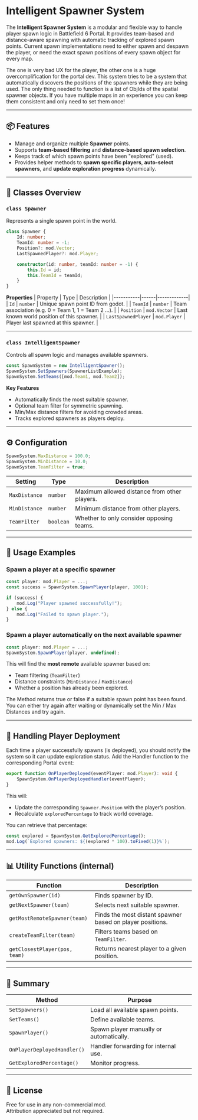 # Intelligent Spawner System

The **Intelligent Spawner System** is a modular and flexible way to handle player spawn logic in Battlefield 6 Portal. 
It provides team-based and distance-aware spawning with automatic tracking of explored spawn points.
Current spawn implementations need to either spawn and despawn the player, or need the exact spawn positions of every spawn object for every map.

The one is very bad UX for the player, the other one is a huge overcomplification for the portal dev.
This system tries to be a system that automatically discovers the positions of the spawners while they are being used.
The only thing needed to function is a list of ObjIds of the spatial spawner objects. 
If you have multiple maps in an experience you can keep them consistent and only need to set them once!

---

## 📦 Features

- Manage and organize multiple **Spawner** points.  
- Supports **team-based filtering** and **distance-based spawn selection**.  
- Keeps track of which spawn points have been "explored" (used).  
- Provides helper methods to **spawn specific players**, **auto-select spawners**, and **update exploration progress** dynamically.

---

## 🧩 Classes Overview

### `class Spawner`

Represents a single spawn point in the world.

```ts
class Spawner {
    Id: number;
    TeamId: number = -1;
    Position?: mod.Vector;
    LastSpawnedPlayer?: mod.Player;

    constructor(id: number, teamId: number = -1) {
        this.Id = id;
        this.TeamId = teamId;
    }
}
```

**Properties**
| Property | Type | Description |
|-----------|------|-------------|
| `Id` | `number` | Unique spawn point ID from godot. |
| `TeamId` | `number` | Team association (e.g. 0 = Team 1, 1 = Team 2 ...). |
| `Position` | `mod.Vector` | Last known world position of this spawner. |
| `LastSpawnedPlayer` | `mod.Player` | Player last spawned at this spawner. |

---

### `class IntelligentSpawner`

Controls all spawn logic and manages available spawners.

```ts
const SpawnSystem = new IntelligentSpawner();
SpawnSystem.SetSpawners(SpawnerListExample);
SpawnSystem.SetTeams([mod.Team1, mod.Team2]);
```

**Key Features**
- Automatically finds the most suitable spawner.
- Optional team filter for symmetric spawning.
- Min/Max distance filters for avoiding crowded areas.
- Tracks explored spawners as players deploy.

---

## ⚙️ Configuration

```ts
SpawnSystem.MaxDistance = 100.0;
SpawnSystem.MinDistance = 10.0;
SpawnSystem.TeamFilter = true;
```

| Setting | Type | Description |
|----------|------|-------------|
| `MaxDistance` | `number` | Maximum allowed distance from other players. |
| `MinDistance` | `number` | Minimum distance from other players. |
| `TeamFilter` | `boolean` | Whether to only consider opposing teams. |

---

## 🚀 Usage Examples

### Spawn a player at a specific spawner

```ts
const player: mod.Player = ...;
const success = SpawnSystem.SpawnPlayer(player, 1001);

if (success) {
    mod.Log("Player spawned successfully!");
} else {
    mod.Log("Failed to spawn player.");
}
```

### Spawn a player automatically on the next available spawner

```ts
const player: mod.Player = ...;
SpawnSystem.SpawnPlayer(player, undefined);
```

This will find the **most remote** available spawner based on:
- Team filtering (`TeamFilter`)
- Distance constraints (`MinDistance` / `MaxDistance`)
- Whether a position has already been explored.

The Method returns true or false if a suitable spawn point has been found.
You can either try again after waiting or dynamically set the Min / Max Distances and try again.

---

## 🧠 Handling Player Deployment

Each time a player successfully spawns (is deployed), you should notify the system so it can update exploration status.
Add the Handler function to the corresponding Portal event:

```ts
export function OnPlayerDeployed(eventPlayer: mod.Player): void {
    SpawnSystem.OnPlayerDeployedHandler(eventPlayer);
}
```

This will:
- Update the corresponding `Spawner.Position` with the player’s position.
- Recalculate `exploredPercentage` to track world coverage.

You can retrieve that percentage:

```ts
const explored = SpawnSystem.GetExploredPercentage();
mod.Log(`Explored spawners: ${(explored * 100).toFixed(1)}%`);
```

---


## 📊 Utility Functions (internal)

| Function | Description |
|-----------|-------------|
| `getOwnSpawner(id)` | Finds spawner by ID. |
| `getNextSpawner(team)` | Selects next suitable spawner. |
| `getMostRemoteSpawner(team)` | Finds the most distant spawner based on player positions. |
| `createTeamFilter(team)` | Filters teams based on `TeamFilter`. |
| `getClosestPlayer(pos, team)` | Returns nearest player to a given position. |

---

## 🏁 Summary

| Method | Purpose |
|--------|----------|
| `SetSpawners()` | Load all available spawn points. |
| `SetTeams()` | Define available teams. |
| `SpawnPlayer()` | Spawn player manually or automatically. |
| `OnPlayerDeployedHandler()` | Handler forwarding for internal use. |
| `GetExploredPercentage()` | Monitor progress. |

---

## 📄 License

Free for use in any non-commercial mod.  
Attribution appreciated but not required.
